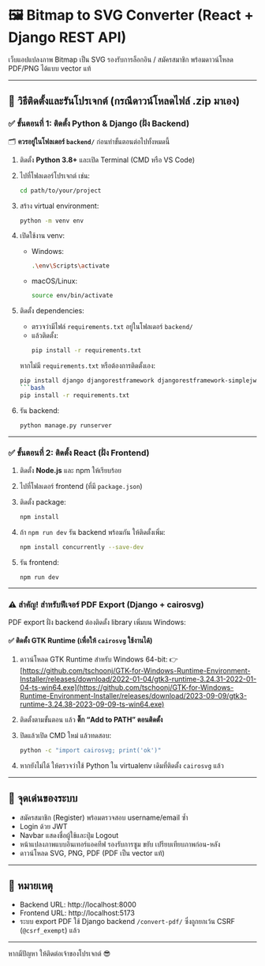# 🖼️ Bitmap to SVG Converter (React + Django REST API)

เว็บแอปแปลงภาพ Bitmap เป็น SVG รองรับการล็อกอิน / สมัครสมาชิก พร้อมดาวน์โหลด PDF/PNG ได้แบบ vector แท้

---

## 🧰 วิธีติดตั้งและรันโปรเจกต์ (กรณีดาวน์โหลดไฟล์ .zip มาเอง)

### ✅ ขั้นตอนที่ 1: ติดตั้ง Python & Django (ฝั่ง Backend)

🗂 **ควรอยู่ในโฟลเดอร์ `backend/`** ก่อนทำขั้นตอนต่อไปทั้งหมดนี้

1. ติดตั้ง **Python 3.8+** และเปิด Terminal (CMD หรือ VS Code)
2. ไปที่โฟลเดอร์โปรเจกต์ เช่น:

   ```bash
   cd path/to/your/project
   ```

3. สร้าง virtual environment:
   ```bash
   python -m venv env
   ```

4. เปิดใช้งาน venv:
   - Windows:
     ```bash
     .\env\Scripts\activate
     ```
   - macOS/Linux:
     ```bash
     source env/bin/activate
     ```

5. ติดตั้ง dependencies:
   - ตรวจว่ามีไฟล์ `requirements.txt` อยู่ในโฟลเดอร์ `backend/`
   - แล้วติดตั้ง:
     ```bash
     pip install -r requirements.txt
     ```

   หากไม่มี `requirements.txt` หรือต้องการติดตั้งเอง:
     ```bash
     pip install django djangorestframework djangorestframework-simplejwt cairosvg django-cors-headers
     ```bash
   pip install -r requirements.txt
   ```

6. รัน backend:
   ```bash
   python manage.py runserver
   ```

---

### ✅ ขั้นตอนที่ 2: ติดตั้ง React (ฝั่ง Frontend)

1. ติดตั้ง **Node.js** และ npm ให้เรียบร้อย
2. ไปที่โฟลเดอร์ frontend (ที่มี `package.json`)
3. ติดตั้ง package:
   ```bash
   npm install
   ```

4. ถ้า `npm run dev` รัน backend พร้อมกัน ให้ติดตั้งเพิ่ม:
   ```bash
   npm install concurrently --save-dev
   ```

5. รัน frontend:
   ```bash
   npm run dev
   ```

---

### ⚠️ สำคัญ! สำหรับฟีเจอร์ PDF Export (Django + cairosvg)

PDF export ฝั่ง backend ต้องติดตั้ง library เพิ่มบน Windows:

#### ✅ ติดตั้ง GTK Runtime (เพื่อให้ `cairosvg` ใช้งานได้)

1. ดาวน์โหลด GTK Runtime สำหรับ Windows 64-bit:
   👉 [https://github.com/tschoonj/GTK-for-Windows-Runtime-Environment-Installer/releases/download/2022-01-04/gtk3-runtime-3.24.31-2022-01-04-ts-win64.exe](https://github.com/tschoonj/GTK-for-Windows-Runtime-Environment-Installer/releases/download/2023-09-09/gtk3-runtime-3.24.38-2023-09-09-ts-win64.exe)

2. ติดตั้งตามขั้นตอน แล้ว **ติ๊ก “Add to PATH” ตอนติดตั้ง**
3. ปิดแล้วเปิด CMD ใหม่ แล้วทดสอบ:
   ```bash
   python -c "import cairosvg; print('ok')"
   ```

4. หากยังไม่ได้ ให้ตรวจว่าใช้ Python ใน virtualenv เดิมที่ติดตั้ง `cairosvg` แล้ว

---

## 🔐 จุดเด่นของระบบ

- สมัครสมาชิก (Register) พร้อมตรวจสอบ username/email ซ้ำ
- Login ด้วย JWT
- Navbar แสดงชื่อผู้ใช้และปุ่ม Logout
- หน้าแปลงภาพแบบอินเทอร์แอคทีฟ รองรับการซูม ขยับ เปรียบเทียบภาพก่อน-หลัง
- ดาวน์โหลด SVG, PNG, PDF (PDF เป็น vector แท้)

---

## 📝 หมายเหตุ

- Backend URL: http://localhost:8000
- Frontend URL: http://localhost:5173
- ระบบ export PDF ใช้ Django backend `/convert-pdf/` ซึ่งถูกยกเว้น CSRF (`@csrf_exempt`) แล้ว

---

หากมีปัญหา ให้ติดต่อเจ้าของโปรเจกต์ 😎
